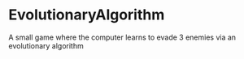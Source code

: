 # EvolutionaryAlgorithm
A small game where the computer learns to evade 3 enemies via an evolutionary algorithm
